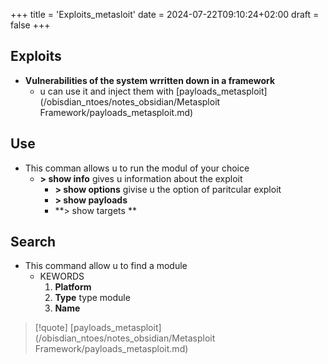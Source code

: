 +++
title = 'Exploits_metasloit'
date = 2024-07-22T09:10:24+02:00
draft = false
+++

## Exploits
- **Vulnerabilities of the system wrritten down in a framework** 
	- u can use it and inject them with [payloads_metasploit](/obisdian_ntoes/notes_obsidian/Metasploit Framework/payloads_metasploit.md)
## Use
- This comman allows u to run the modul of your choice 
	- **> show info** gives u information about the exploit 
		- **> show options** givise u the option of  paritcular exploit 
		- **> show payloads**
		- **> show targets **

## Search
- This command allow u to find a module
	- KEWORDS
		1. **Platform** 
		2. **Type** 
			type  module
		3. **Name**
>[!quote] [payloads_metasploit](/obisdian_ntoes/notes_obsidian/Metasploit Framework/payloads_metasploit.md)